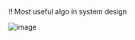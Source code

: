 !! Most useful algo in system design

![image](https://github.com/xmano/SystemDesign/assets/8731418/50c5b76b-8a38-435f-aa3e-821b0127c601)
